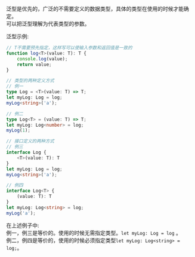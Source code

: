 泛型是优先的，广泛的不需要定义的数据类型，具体的类型在使用的时候才能确定。   
可以把泛型理解为代表类型的参数。

泛型示例:   
```ts
// T不需要预先指定，这样写可以使输入参数和返回值是一致的
function log<T>(value: T): T {
    console.log(value);
    return value;
}

// 类型的两种定义方式
// 例一
type Log = <T>(value: T) => T;
let myLog: Log = log;
myLog<string>('a');

// 例二
type Log<T> = (value: T) => T;
let myLog: Log<number> = log;
myLog(1);

// 接口定义的两种方式
// 例三
interface Log {
    <T>(value: T): T
}
let myLog: Log = log;
myLog<string>('a');

// 例四
interface Log<T> {
    (value: T): T
}
let myLog: Log<string> = log;
myLog('a');
```
在上述例子中:   
例一，例三是等价的。使用的时候无需指定类型。`let myLog: Log = log` 。   
例二，例四是等价的，使用的时候必须指定类型`let myLog: Log<string> = log;`。